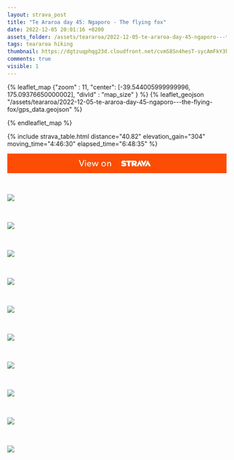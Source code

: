 ```yaml
---
layout: strava_post
title: "Te Araroa day 45: Ngaporo - The flying fox"
date: 2022-12-05 20:01:16 +0200
assets_folder: /assets/teararoa/2022-12-05-te-araroa-day-45-ngaporo---the-flying-fox
tags: teararoa hiking
thumbnail: https://dgtzuqphqg23d.cloudfront.net/cvmS8Sn4hesT-sycAmFkY3kMEnud_CpFARrPtnIFZWI-1024x768.jpg
comments: true
visible: 1
---
```



{% leaflet_map {"zoom" : 11,
                  "center": [-39.544005999999996, 175.09376650000002],
                 "divId" : "map_size" } %}
    {% leaflet_geojson "/assets/teararoa/2022-12-05-te-araroa-day-45-ngaporo---the-flying-fox/gps_data.geojson" %}

{% endleaflet_map %}





{% include strava_table.html distance="40.82" elevation_gain="304" moving_time="4:46:30" elapsed_time="6:48:35" %}

[![](/assets/strava.jpg)](https://www.strava.com/activities/8221882197)


<br />

![](https://dgtzuqphqg23d.cloudfront.net/cvmS8Sn4hesT-sycAmFkY3kMEnud_CpFARrPtnIFZWI-1024x768.jpg)


<br />

![](https://dgtzuqphqg23d.cloudfront.net/Ych7Gr3f4VxuJNe0DpVMFDYWyEJem6ZvkxEFMrmoMOI-1024x768.jpg)


<br />

![](https://dgtzuqphqg23d.cloudfront.net/UqTb4x2ByRRBMO70RPQF6F9i2lS499AwbuOspCf9hlw-1024x768.jpg)


<br />

![](https://dgtzuqphqg23d.cloudfront.net/xOMzjPQaYDh4WX9JGZd4hVxRSWUxS7VSZM0J-gBuHsQ-1024x768.jpg)


<br />

![](https://dgtzuqphqg23d.cloudfront.net/mjfJCXz633mPlwM0tSLnVlpUdXCUiG6il-pmgmBviv4-1024x768.jpg)


<br />

![](https://dgtzuqphqg23d.cloudfront.net/2Q28oNGfzZFjee1tXxelDlcU7hqZDHVUmL7Y8dblLqA-768x1024.jpg)


<br />

![](https://dgtzuqphqg23d.cloudfront.net/iVcjmq4mtFC87pfTe5T2Ppkf0MZxI4ZC8uoiBCsLnlk-1024x768.jpg)


<br />

![](https://dgtzuqphqg23d.cloudfront.net/ZRfpVeLgZ4MUjfPNG0LJ2_czXK6KPsKbWx7kouRs9Pk-1024x768.jpg)


<br />

![](https://dgtzuqphqg23d.cloudfront.net/kCOQot3FY9itOHzETVz4pptzGunAQNBimiRkqMD6Hr0-1024x768.jpg)


<br />

![](https://dgtzuqphqg23d.cloudfront.net/DQK2AistE2E_6NepQD13v7B6CspDrh1hXxGrayVLNKg-1024x768.jpg)
